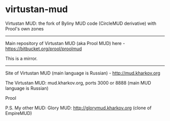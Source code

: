 virtustan-mud
=============

Virtustan MUD: the fork of Byliny MUD code (CircleMUD derivative) with Prool's own zones

---

Main repository of Virtustan MUD (aka Prool MUD) here - https://bitbucket.org/prool/proolmud

This is a mirror.

---

Site of Virtustan MUD (main language is Russian) - http://mud.kharkov.org

The Virtustan MUD: mud.kharkov.org, ports 3000 or 8888 (main MUD language is Russian)

Prool

P.S. My other MUD: Glory MUD: http://glorymud.kharkov.org (clone of EmpireMUD)
